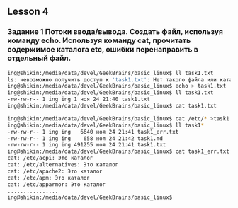 ## Lesson 4

### Задание 1 Потоки ввода/вывода. Создать файл, используя команду echo. Используя команду cat, прочитать содержимое каталога etc, ошибки перенаправить в отдельный файл.

```bash
ing@shikin:/media/data/devel/GeekBrains/basic_linux$ ll task1.txt
ls: невозможно получить доступ к 'task1.txt': Нет такого файла или каталога
ing@shikin:/media/data/devel/GeekBrains/basic_linux$ echo > task1.txt
ing@shikin:/media/data/devel/GeekBrains/basic_linux$ ll task1.txt
-rw-rw-r-- 1 ing ing 1 ноя 24 21:40 task1.txt
ing@shikin:/media/data/devel/GeekBrains/basic_linux$ cat task1.txt 

ing@shikin:/media/data/devel/GeekBrains/basic_linux$ cat /etc/* >task1.txt 2>task1_err.txt
ing@shikin:/media/data/devel/GeekBrains/basic_linux$ ll task1*
-rw-rw-r-- 1 ing ing   6640 ноя 24 21:41 task1_err.txt
-rw-rw-r-- 1 ing ing    658 ноя 24 21:42 task1.md
-rw-rw-r-- 1 ing ing 491255 ноя 24 21:41 task1.txt
ing@shikin:/media/data/devel/GeekBrains/basic_linux$ cat task1_err.txt 
cat: /etc/acpi: Это каталог
cat: /etc/alternatives: Это каталог
cat: /etc/apache2: Это каталог
cat: /etc/apm: Это каталог
cat: /etc/apparmor: Это каталог
................
ing@shikin:/media/data/devel/GeekBrains/basic_linux$ 
```